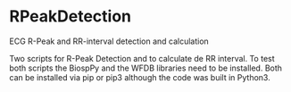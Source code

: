 # RPeakDetection
ECG R-Peak and RR-interval detection and calculation

Two scripts for R-Peak Detection and to calculate de RR interval.
To test both scripts the BiospPy and the WFDB libraries need to be installed. 
Both can be installed via pip or pip3 although the code was built in Python3.
